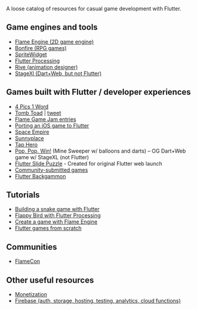 A loose catalog of resources for casual game development with Flutter. 

## Game engines and tools

- [Flame Engine (2D game engine)](https://flame-engine.org/)
- [Bonfire (RPG games)](https://pub.dev/packages/bonfire)
- [SpriteWidget](https://github.com/spritewidget/spritewidget)
- [Flutter Processing](https://github.com/matthew-carroll/flutter_processing)
- [Rive (animation designer)](https://rive.app/)
- [StageXl (Dart+Web, but not Flutter)](http://www.stagexl.org/)

## Games built with Flutter / developer experiences
- [4 Pics 1 Word](https://play.google.com/store/apps/details?id=de.lotum.whatsinthefoto.us)
- [Tomb Toad](http://www.missionctrlgames.com/) | [tweet](https://twitter.com/missionctrlgame/status/1329149448971280385)
- [Flame Game Jam entries](https://itch.io/jam/1st-flame-game-jam/entries)
- [Porting an iOS game to Flutter](https://twitter.com/drcoderz/status/1458449373424062474)
- [Space Empire](https://github.com/SatyamX64/space_empires)
- [Sunnyplace](https://play.google.com/store/apps/details?id=br.com.sunnyplace)
- [Tap Hero](https://github.com/mkiisoft/taphero)
- [Pop, Pop, Win!](https://dart-lang.github.io/sample-pop_pop_win/) (Mine Sweeper w/ balloons and darts) – OG Dart+Web game w/ StageXL (not Flutter)
- [Flutter Slide Puzzle](https://flutter.github.io/samples/web/slide_puzzle/) - Created for original Flutter web launch
- [Community-submitted games](https://flutterawesome.com/tag/games/)
- [Flutter Backgammon](https://github.com/csells/fibscli)

## Tutorials
- [Building a snake game with Flutter](https://www.raywenderlich.com/19430602-how-to-create-a-2d-snake-game-in-flutter)
- [Flappy Bird with Flutter Processing](https://www.youtube.com/watch?v=l2LO_pBEP5Y)
- [Create a game with Flame Engine](https://blog.devowl.de/flutter-flame-step-1-create-your-game-b3b6ee387d77)
- [Flutter games from scratch](https://www.youtube.com/playlist?list=PLlvRDpXh1Se6kipeBLiF1xByAEmxYie6J)

## Communities
- [FlameCon](https://www.meetup.com/FlameCon/)

## Other useful resources
- [Monetization](https://flutter.dev/ads)
- [Firebase (auth, storage, hosting, testing, analytics, cloud functions)](https://firebase.flutter.dev/docs/overview)